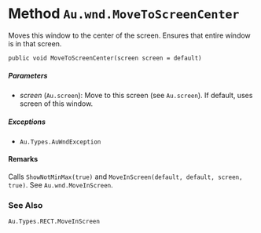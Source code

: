 # Method `Au.wnd.MoveToScreenCenter`

Moves this window to the center of the screen. Ensures that entire window is in that screen.

```
public void MoveToScreenCenter(screen screen = default)
```

##### Parameters

- *screen*  (`Au.screen`):
    Move to this screen (see `Au.screen`). If default, uses screen of this window.

##### Exceptions

- `Au.Types.AuWndException`

#### Remarks

Calls `ShowNotMinMax(true)` and `MoveInScreen(default, default, screen, true)`. See `Au.wnd.MoveInScreen`.

### See Also

`Au.Types.RECT.MoveInScreen`